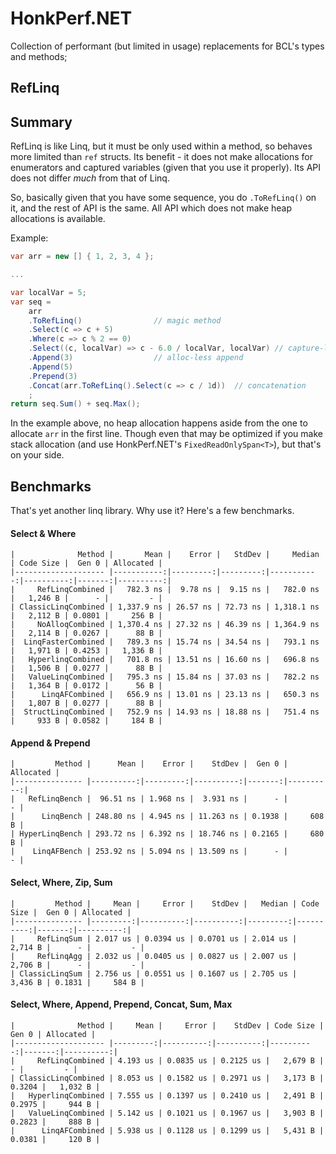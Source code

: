 # HonkPerf.NET

Collection of performant (but limited in usage) replacements for BCL's types and methods;

## RefLinq

## Summary

RefLinq is like Linq, but it must be only used within a method, so behaves more limited than `ref` structs. Its benefit - it does not make allocations for enumerators and captured variables (given that you use it properly). Its API does not differ *much* from that of Linq.

So, basically given that you have some sequence, you do `.ToRefLinq()` on it, and the rest of API is the same. All API which does not make heap allocations is available.

Example:

```cs
var arr = new [] { 1, 2, 3, 4 };

...

var localVar = 5;
var seq =
    arr
    .ToRefLinq()                // magic method
    .Select(c => c + 5)
    .Where(c => c % 2 == 0)
    .Select((c, localVar) => c - 6.0 / localVar, localVar) // capture-less capture
    .Append(3)                  // alloc-less append
    .Append(5)
    .Prepend(3)
    .Concat(arr.ToRefLinq().Select(c => c / 1d))  // concatenation
    ;
return seq.Sum() + seq.Max();
```

In the example above, no heap allocation happens aside from the one to allocate `arr` in the first line. Though even that may be optimized if you make stack allocation (and use HonkPerf.NET's `FixedReadOnlySpan<T>`), but that's on your side.

## Benchmarks

That's yet another linq library. Why use it? Here's a few benchmarks.

#### Select & Where
```
|              Method |       Mean |    Error |   StdDev |     Median | Code Size |  Gen 0 | Allocated |
|-------------------- |-----------:|---------:|---------:|-----------:|----------:|-------:|----------:|
|     RefLinqCombined |   782.3 ns |  9.78 ns |  9.15 ns |   782.0 ns |   1,246 B |      - |         - |
| ClassicLinqCombined | 1,337.9 ns | 26.57 ns | 72.73 ns | 1,318.1 ns |   2,112 B | 0.0801 |     256 B |
|     NoAlloqCombined | 1,370.4 ns | 27.32 ns | 46.39 ns | 1,364.9 ns |   2,114 B | 0.0267 |      88 B |
|  LinqFasterCombined |   789.3 ns | 15.74 ns | 34.54 ns |   793.1 ns |   1,971 B | 0.4253 |   1,336 B |
|   HyperlinqCombined |   701.8 ns | 13.51 ns | 16.60 ns |   696.8 ns |   1,506 B | 0.0277 |      88 B |
|   ValueLinqCombined |   795.3 ns | 15.84 ns | 37.03 ns |   782.2 ns |   1,364 B | 0.0172 |      56 B |
|      LinqAFCombined |   656.9 ns | 13.01 ns | 23.13 ns |   650.3 ns |   1,807 B | 0.0277 |      88 B |
|  StructLinqCombined |   752.9 ns | 14.93 ns | 18.88 ns |   751.4 ns |     933 B | 0.0582 |     184 B |
```

#### Append & Prepend
```
|         Method |      Mean |    Error |    StdDev |  Gen 0 | Allocated |
|--------------- |----------:|---------:|----------:|-------:|----------:|
|   RefLinqBench |  96.51 ns | 1.968 ns |  3.931 ns |      - |         - |
|      LinqBench | 248.80 ns | 4.945 ns | 11.263 ns | 0.1938 |     608 B |
| HyperLinqBench | 293.72 ns | 6.392 ns | 18.746 ns | 0.2165 |     680 B |
|    LinqAFBench | 253.92 ns | 5.094 ns | 13.509 ns |      - |         - |
```

#### Select, Where, Zip, Sum
```
|         Method |     Mean |     Error |    StdDev |   Median | Code Size |  Gen 0 | Allocated |
|--------------- |---------:|----------:|----------:|---------:|----------:|-------:|----------:|
|     RefLinqSum | 2.017 us | 0.0394 us | 0.0701 us | 2.014 us |   2,714 B |      - |         - |
|     RefLinqAgg | 2.032 us | 0.0405 us | 0.0827 us | 2.007 us |   2,706 B |      - |         - |
| ClassicLinqSum | 2.756 us | 0.0551 us | 0.1607 us | 2.705 us |   3,436 B | 0.1831 |     584 B |
```

#### Select, Where, Append, Prepend, Concat, Sum, Max
```
|              Method |     Mean |     Error |    StdDev | Code Size |  Gen 0 | Allocated |
|-------------------- |---------:|----------:|----------:|----------:|-------:|----------:|
|     RefLinqCombined | 4.193 us | 0.0835 us | 0.2125 us |   2,679 B |      - |         - |
| ClassicLinqCombined | 8.053 us | 0.1582 us | 0.2971 us |   3,173 B | 0.3204 |   1,032 B |
|   HyperlinqCombined | 7.555 us | 0.1397 us | 0.2410 us |   2,491 B | 0.2975 |     944 B |
|   ValueLinqCombined | 5.142 us | 0.1021 us | 0.1967 us |   3,903 B | 0.2823 |     888 B |
|      LinqAFCombined | 5.938 us | 0.1128 us | 0.1299 us |   5,431 B | 0.0381 |     120 B |
```
